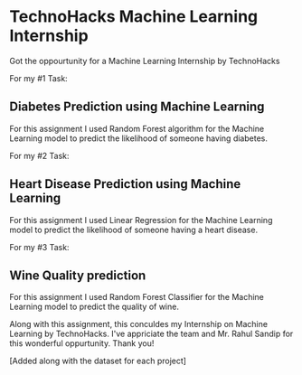 # TechnoHacks Machine Learning Internship
Got the oppourtunity for a Machine Learning Internship by TechnoHacks

For my #1 Task:
## Diabetes Prediction using Machine Learning
For this assignment I used Random Forest algorithm for the Machine Learning model to predict the likelihood of someone having diabetes.

For my #2 Task:
## Heart Disease Prediction using Machine Learning
For this assignment I used Linear Regression for the Machine Learning model to predict the likelihood of someone having a heart disease.

For my #3 Task:
## Wine Quality prediction
For this assignment I used Random Forest Classifier for the Machine Learning model to predict the quality of wine.


Along with this assignment, this conculdes my Internship on Machine Learning by TechnoHacks. I've appriciate the team and Mr. Rahul Sandip for this wonderful oppurtunity. Thank you!

[Added along with the dataset for each project]